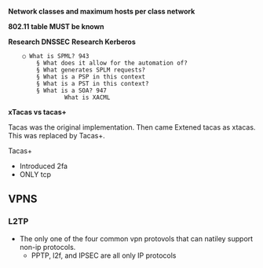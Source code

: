 **Network classes and maximum hosts per class network**

**802.11 table MUST be known**

**Research DNSSEC**
**Research Kerberos**

		○ What is SPML? 943
			§ What does it allow for the automation of?
			§ What generates SPLM requests? 
			§ What is a PSP in this context
			§ What is a PST in this context?
			§ What is a SOA? 947
                    What is XACML

**xTacas vs tacas+**

Tacas was the original implementation. Then came Extened tacas as xtacas. This was replaced by Tacas+.

Tacas+
- Introduced 2fa
- ONLY tcp

## VPNS

### L2TP
- The only one of the four common vpn protovols that can natiley support non-ip protocols. 
    - PPTP, l2f, and IPSEC are all only IP protocols
